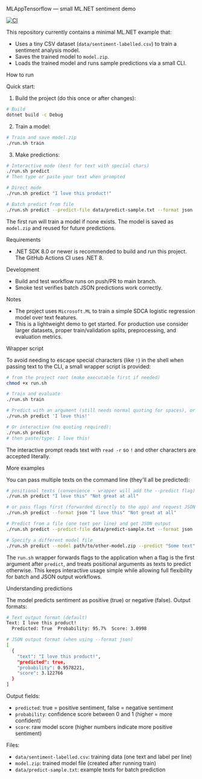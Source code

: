 MLAppTensorflow — small ML.NET sentiment demo

[![CI](https://github.com/alexhorn123/MLAppTensorflow/actions/workflows/ci.yml/badge.svg)](https://github.com/alexhorn123/MLAppTensorflow/actions/workflows/ci.yml)

This repository currently contains a minimal ML.NET example that:

- Uses a tiny CSV dataset (`data/sentiment-labelled.csv`) to train a sentiment analysis model.
- Saves the trained model to `model.zip`.
- Loads the trained model and runs sample predictions via a small CLI.

How to run

Quick start:

1. Build the project (do this once or after changes):
```bash
# Build
dotnet build -c Debug
```

2. Train a model:
```bash
# Train and save model.zip
./run.sh train
```

3. Make predictions:
```bash
# Interactive mode (best for text with special chars)
./run.sh predict
# Then type or paste your text when prompted

# Direct mode
./run.sh predict "I love this product!"

# Batch predict from file
./run.sh predict --predict-file data/predict-sample.txt --format json
```

The first run will train a model if none exists. The model is saved as `model.zip` and reused for future predictions.

Requirements

- .NET SDK 8.0 or newer is recommended to build and run this project. The GitHub Actions CI uses .NET 8.

Development

- Build and test workflow runs on push/PR to main branch.
- Smoke test verifies batch JSON predictions work correctly.

Notes

- The project uses `Microsoft.ML` to train a simple SDCA logistic regression model over text features.
- This is a lightweight demo to get started. For production use consider larger datasets, proper train/validation splits, preprocessing, and evaluation metrics.

Wrapper script

To avoid needing to escape special characters (like `!`) in the shell when passing text to the CLI, a small wrapper script is provided:

```bash
# from the project root (make executable first if needed)
chmod +x run.sh

# Train and evaluate
./run.sh train

# Predict with an argument (still needs normal quoting for spaces), or run interactively to avoid quoting issues:
./run.sh predict 'I love this!'

# Or interactive (no quoting required):
./run.sh predict
# then paste/type: I love this!
```

The interactive prompt reads text with `read -r` so `!` and other characters are accepted literally.


More examples

You can pass multiple texts on the command line (they'll all be predicted):

```bash
# positional texts (convenience - wrapper will add the --predict flag)
./run.sh predict "I love this" "Not great at all"

# or pass flags first (forwarded directly to the app) and request JSON output
./run.sh predict --format json "I love this" "Not great at all"

# Predict from a file (one text per line) and get JSON output
./run.sh predict --predict-file data/predict-sample.txt --format json

# Specify a different model file
./run.sh predict --model path/to/other-model.zip --predict "Some text"
```

The `run.sh` wrapper forwards flags to the application when a flag is the first argument after `predict`, and treats positional arguments as texts to predict otherwise. This keeps interactive usage simple while allowing full flexibility for batch and JSON output workflows.

Understanding predictions

The model predicts sentiment as positive (true) or negative (false). Output formats:

```bash
# Text output format (default)
Text: I love this product!
  Predicted: True  Probability: 95.7%  Score: 3.0998

# JSON output format (when using --format json)
[
  {
    "text": "I love this product!",
    "predicted": true,
    "probability": 0.9578221,
    "score": 3.122766
  }
]
```

Output fields:
- `predicted`: true = positive sentiment, false = negative sentiment
- `probability`: confidence score between 0 and 1 (higher = more confident)
- `score`: raw model score (higher numbers indicate more positive sentiment)

Files:
- `data/sentiment-labelled.csv`: training data (one text and label per line)
- `model.zip`: trained model file (created after running train)
- `data/predict-sample.txt`: example texts for batch prediction

